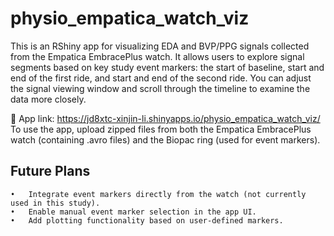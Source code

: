 # physio_empatica_watch_viz

This is an RShiny app for visualizing EDA and BVP/PPG signals collected from the Empatica EmbracePlus watch. It allows users to explore signal segments based on key study event markers: the start of baseline, start and end of the first ride, and start and end of the second ride. You can adjust the signal viewing window and scroll through the timeline to examine the data more closely.

🔗 App link: https://jd8xtc-xinjin-li.shinyapps.io/physio_empatica_watch_viz/
To use the app, upload zipped files from both the Empatica EmbracePlus watch (containing .avro files) and the Biopac ring (used for event markers).

## Future Plans
	•	Integrate event markers directly from the watch (not currently used in this study).
	•	Enable manual event marker selection in the app UI.
	•	Add plotting functionality based on user-defined markers.
